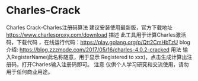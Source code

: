 # Charles-Crack
Charles Crack-Charles注册码算法
建议安装使用最新版，官方下载地址 https://www.charlesproxy.com/download
描述
此工具用于计算Charles激活码，下载代码 ，在线运行代码：https://play.golang.org/p/Qtt2CmHbTzU
blog介绍: https://blog.zzzmode.com/2017/05/16/charles-4.0.2-cracked
用法
输入RegisterName(此名称随意，用于显示 Registered to xxx)，点击生成计算出注册码，打开Charles输入注册码即可。
注意
仅供个人学习研究和交流使用，请勿用于任何商业用途。
